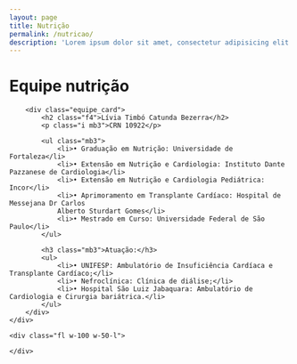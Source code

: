 ```yaml
---
layout: page
title: Nutrição
permalink: /nutricao/
description: 'Lorem ipsum dolor sit amet, consectetur adipisicing elit.'
---
```


<div class="cf">
	<div class="fl w-100 w-50-l">
		<h1 class="f2 mb4">Equipe nutrição</h1>

		<div class="equipe_card">
			<h2 class="f4">Lívia Timbó Catunda Bezerra</h2>
			<p class="i mb3">CRN 10922</p>

			<ul class="mb3">
				<li>• Graduação em Nutrição: Universidade de Fortaleza</li>
				<li>• Extensão em Nutrição e Cardiologia: Instituto Dante Pazzanese de Cardiologia</li>
				<li>• Extensão em Nutrição e Cardiologia Pediátrica: Incor</li>
				<li>• Aprimoramento em Transplante Cardíaco: Hospital de Messejana Dr Carlos
				Alberto Sturdart Gomes</li>
				<li>• Mestrado em Curso: Universidade Federal de São Paulo</li>
			</ul>

			<h3 class="mb3">Atuação:</h3>
			<ul>
				<li>• UNIFESP: Ambulatório de Insuficiência Cardíaca e Transplante Cardíaco;</li>
				<li>• Nefroclínica: Clínica de diálise;</li>
				<li>• Hospital São Luiz Jabaquara: Ambulatório de Cardiologia e Cirurgia bariátrica.</li>
			</ul>
		</div>
	</div>

	<div class="fl w-100 w-50-l">
		
	</div>
</div>